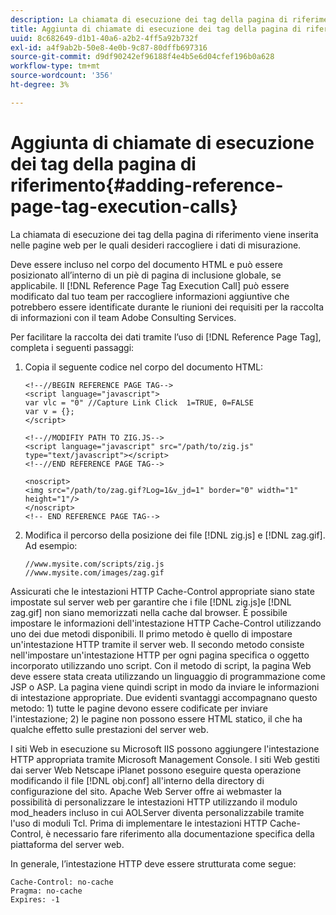 ```yaml
---
description: La chiamata di esecuzione dei tag della pagina di riferimento viene inserita nelle pagine web per le quali desideri raccogliere i dati di misurazione.
title: Aggiunta di chiamate di esecuzione dei tag della pagina di riferimento
uuid: 8c682649-d1b1-40a6-a2b2-4ff5a92b732f
exl-id: a4f9ab2b-50e8-4e0b-9c87-80dffb697316
source-git-commit: d9df90242ef96188f4e4b5e6d04cfef196b0a628
workflow-type: tm+mt
source-wordcount: '356'
ht-degree: 3%

---
```


# Aggiunta di chiamate di esecuzione dei tag della pagina di riferimento{#adding-reference-page-tag-execution-calls}

La chiamata di esecuzione dei tag della pagina di riferimento viene inserita nelle pagine web per le quali desideri raccogliere i dati di misurazione.

Deve essere incluso nel corpo del documento HTML e può essere posizionato all’interno di un piè di pagina di inclusione globale, se applicabile. Il [!DNL Reference Page Tag Execution Call] può essere modificato dal tuo team per raccogliere informazioni aggiuntive che potrebbero essere identificate durante le riunioni dei requisiti per la raccolta di informazioni con il team Adobe Consulting Services.

Per facilitare la raccolta dei dati tramite l’uso di [!DNL Reference Page Tag], completa i seguenti passaggi:

1. Copia il seguente codice nel corpo del documento HTML:

   ```
   <!--//BEGIN REFERENCE PAGE TAG--> 
   <script language="javascript"> 
   var vlc = "0" //Capture Link Click  1=TRUE, 0=FALSE 
   var v = {}; 
   </script> 
   
   <!--//MODIFIY PATH TO ZIG.JS--> 
   <script language="javascript" src="/path/to/zig.js" type="text/javascript"></script> 
   <!--//END REFERENCE PAGE TAG--> 
   
   <noscript> 
   <img src="/path/to/zag.gif?Log=1&v_jd=1" border="0" width="1" height="1"/> 
   </noscript> 
   <!-- END REFERENCE PAGE TAG-->
   ```

1. Modifica il percorso della posizione dei file [!DNL zig.js] e [!DNL zag.gif]. Ad esempio:

   ```
   //www.mysite.com/scripts/zig.js 
   //www.mysite.com/images/zag.gif 
   ```

Assicurati che le intestazioni HTTP Cache-Control appropriate siano state impostate sul server web per garantire che i file [!DNL zig.js]e [!DNL zag.gif] non siano memorizzati nella cache dal browser. È possibile impostare le informazioni dell&#39;intestazione HTTP Cache-Control utilizzando uno dei due metodi disponibili. Il primo metodo è quello di impostare un&#39;intestazione HTTP tramite il server web. Il secondo metodo consiste nell&#39;impostare un&#39;intestazione HTTP per ogni pagina specifica o oggetto incorporato utilizzando uno script. Con il metodo di script, la pagina Web deve essere stata creata utilizzando un linguaggio di programmazione come JSP o ASP. La pagina viene quindi script in modo da inviare le informazioni di intestazione appropriate. Due evidenti svantaggi accompagnano questo metodo: 1) tutte le pagine devono essere codificate per inviare l&#39;intestazione; 2) le pagine non possono essere HTML statico, il che ha qualche effetto sulle prestazioni del server web.

I siti Web in esecuzione su Microsoft IIS possono aggiungere l&#39;intestazione HTTP appropriata tramite Microsoft Management Console. I siti Web gestiti dai server Web Netscape iPlanet possono eseguire questa operazione modificando il file [!DNL obj.conf] all&#39;interno della directory di configurazione del sito. Apache Web Server offre ai webmaster la possibilità di personalizzare le intestazioni HTTP utilizzando il modulo mod_headers incluso in cui AOLServer diventa personalizzabile tramite l&#39;uso di moduli Tcl. Prima di implementare le intestazioni HTTP Cache-Control, è necessario fare riferimento alla documentazione specifica della piattaforma del server web.

In generale, l’intestazione HTTP deve essere strutturata come segue:

```
Cache-Control: no-cache 
Pragma: no-cache 
Expires: -1
```
